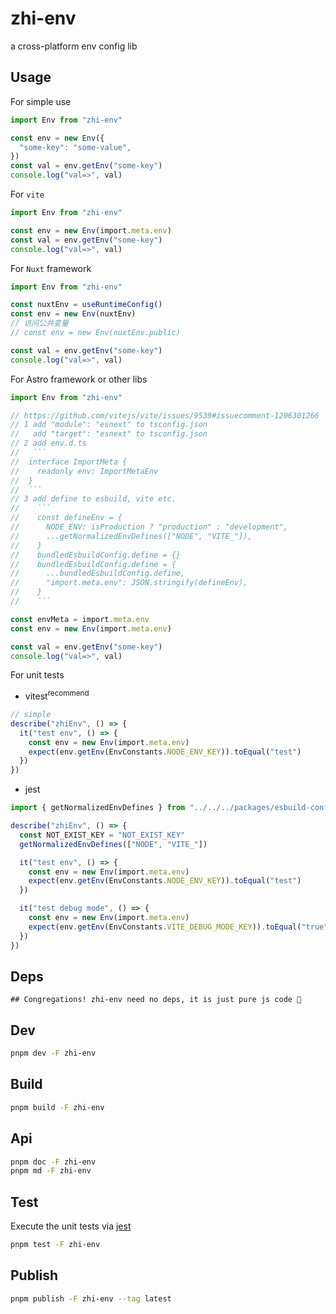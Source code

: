 # zhi-env

a cross-platform env config lib

## Usage

For simple use

```ts
import Env from "zhi-env"

const env = new Env({
  "some-key": "some-value",
})
const val = env.getEnv("some-key")
console.log("val=>", val)
```

For `vite`

```ts
import Env from "zhi-env"

const env = new Env(import.meta.env)
const val = env.getEnv("some-key")
console.log("val=>", val)
```

For `Nuxt` framework

```ts
import Env from "zhi-env"

const nuxtEnv = useRuntimeConfig()
const env = new Env(nuxtEnv)
// 访问公共变量
// const env = new Env(nuxtEnv.public)

const val = env.getEnv("some-key")
console.log("val=>", val)
```

For Astro framework or other libs

```ts
import Env from "zhi-env"

// https://github.com/vitejs/vite/issues/9539#issuecomment-1206301266
// 1 add "module": "esnext" to tsconfig.json
//   add "target": "esnext" to tsconfig.json
// 2 add env.d.ts
//   ```
//  interface ImportMeta {
//    readonly env: ImportMetaEnv
//  }
//  ```
// 3 add define to esbuild, vite etc.
//    ```
//    const defineEnv = {
//      NODE_ENV: isProduction ? "production" : "development",
//      ...getNormalizedEnvDefines(["NODE", "VITE_"]),
//    }
//    bundledEsbuildConfig.define = {}
//    bundledEsbuildConfig.define = {
//      ...bundledEsbuildConfig.define,
//      "import.meta.env": JSON.stringify(defineEnv),
//    }
//    ```

const envMeta = import.meta.env
const env = new Env(import.meta.env)

const val = env.getEnv("some-key")
console.log("val=>", val)
```

For unit tests

- vitest<sup>recommend</sup>

```ts
// simple
describe("zhiEnv", () => {
  it("test env", () => {
    const env = new Env(import.meta.env)
    expect(env.getEnv(EnvConstants.NODE_ENV_KEY)).toEqual("test")
  })
})
```

- jest

```ts
import { getNormalizedEnvDefines } from "../../../packages/esbuild-config-custom/esmUtils"

describe("zhiEnv", () => {
  const NOT_EXIST_KEY = "NOT_EXIST_KEY"
  getNormalizedEnvDefines(["NODE", "VITE_"])

  it("test env", () => {
    const env = new Env(import.meta.env)
    expect(env.getEnv(EnvConstants.NODE_ENV_KEY)).toEqual("test")
  })

  it("test debug mode", () => {
    const env = new Env(import.meta.env)
    expect(env.getEnv(EnvConstants.VITE_DEBUG_MODE_KEY)).toEqual("true")
  })
})
```

## Deps

```
## Congregations! zhi-env need no deps, it is just pure js code 🎉
```

## Dev

```bash
pnpm dev -F zhi-env
```

## Build

```bash
pnpm build -F zhi-env
```

## Api

```bash
pnpm doc -F zhi-env
pnpm md -F zhi-env
```

## Test

Execute the unit tests via [jest](https://jestjs.io/docs/getting-started#via-ts-jest)

```bash
pnpm test -F zhi-env
```

## Publish

```bash
pnpm publish -F zhi-env --tag latest
```